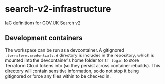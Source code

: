 # search-v2-infrastructure
IaC definitions for GOV.UK Search v2

## Development containers
The workspace can be run as a devcontainer. A gitignored `.terraform.credentials.d` directory is
included in the repository, which is mounted into the devcontainer's home folder for `tf login` to
store Terraform Cloud tokens into (so they persist across container rebuilds). This directory will
contain sensitive information, so do not stop it being gitignored or force any files within to be
checked in.
